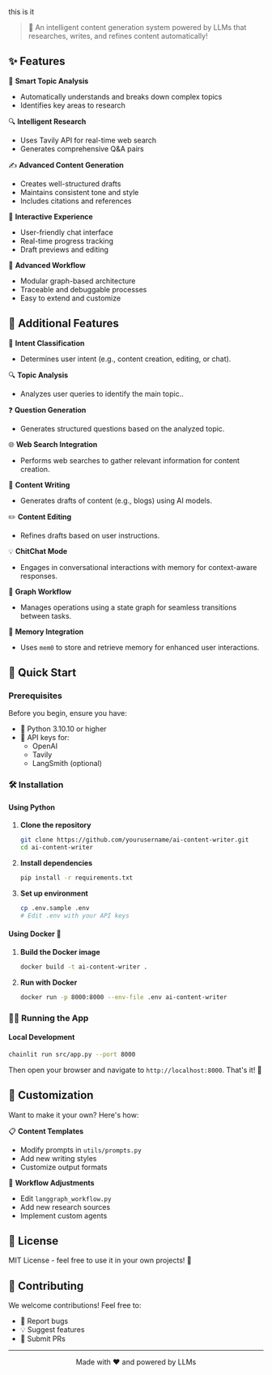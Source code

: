 this is it



> 📝 An intelligent content generation system powered by LLMs that researches, writes, and refines content automatically!

## ✨ Features

🧠 **Smart Topic Analysis**
- Automatically understands and breaks down complex topics
- Identifies key areas to research

🔍 **Intelligent Research**
- Uses Tavily API for real-time web search
- Generates comprehensive Q&A pairs

✍️ **Advanced Content Generation**
- Creates well-structured drafts
- Maintains consistent tone and style
- Includes citations and references

🎯 **Interactive Experience**
- User-friendly chat interface
- Real-time progress tracking
- Draft previews and editing

🔄 **Advanced Workflow**
- Modular graph-based architecture
- Traceable and debuggable processes
- Easy to extend and customize

## 🧩 Additional Features

💬 **Intent Classification**
- Determines user intent (e.g., content creation, editing, or chat).

🔍 **Topic Analysis**
- Analyzes user queries to identify the main topic..

❓ **Question Generation**
- Generates structured questions based on the analyzed topic.

🌐 **Web Search Integration**
- Performs web searches to gather relevant information for content creation.

📝 **Content Writing**
- Generates drafts of content (e.g., blogs) using AI models.

✏️ **Content Editing**
- Refines drafts based on user instructions.

💡 **ChitChat Mode**
- Engages in conversational interactions with memory for context-aware responses.

🔄 **Graph Workflow**
- Manages operations using a state graph for seamless transitions between tasks.

🧠 **Memory Integration**
- Uses `mem0` to store and retrieve memory for enhanced user interactions.

## 🚀 Quick Start

### Prerequisites

Before you begin, ensure you have:

- 🐍 Python 3.10.10 or higher
- 🔑 API keys for:
  - OpenAI
  - Tavily
  - LangSmith (optional)

### 🛠️ Installation

#### Using Python

1. **Clone the repository**
   ```bash
   git clone https://github.com/yourusername/ai-content-writer.git
   cd ai-content-writer
   ```

2. **Install dependencies**
   ```bash
   pip install -r requirements.txt
   ```

3. **Set up environment**
   ```bash
   cp .env.sample .env
   # Edit .env with your API keys
   ```

#### Using Docker 🐳

1. **Build the Docker image**
   ```bash
   docker build -t ai-content-writer .
   ```

2. **Run with Docker**
   ```bash
   docker run -p 8000:8000 --env-file .env ai-content-writer
   ```

### 🏃‍♂️ Running the App

#### Local Development
```bash
chainlit run src/app.py --port 8000
```

Then open your browser and navigate to `http://localhost:8000`. That's it! 🎉

## 🎨 Customization

Want to make it your own? Here's how:

📋 **Content Templates**
- Modify prompts in `utils/prompts.py`
- Add new writing styles
- Customize output formats

🔧 **Workflow Adjustments**
- Edit `langgraph_workflow.py`
- Add new research sources
- Implement custom agents

## 📄 License

MIT License - feel free to use it in your own projects! 🎁

## 🤝 Contributing

We welcome contributions! Feel free to:
- 🐛 Report bugs
- 💡 Suggest features
- 🔧 Submit PRs

---

<p align="center">
Made with ❤️ and powered by LLMs
</p>
